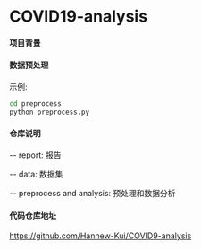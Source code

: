 # COVID19-analysis

#### 项目背景


#### 数据预处理

示例:

```bash
cd preprocess
python preprocess.py 
```


#### 仓库说明
-- report: 报告

-- data: 数据集

-- preprocess and analysis: 预处理和数据分析

#### 代码仓库地址

<https://github.com/Hannew-Kui/COVID9-analysis>
